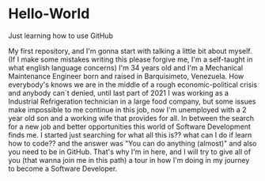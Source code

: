 # Hello-World
Just learning how to use GitHub

My first repository, and I'm gonna start with talking a little bit about myself. (If I make some mistakes writing this please forgive me, I'm a self-taught in what english language concerns)
I'm 34 years old and I'm a Mechanical Maintenance Engineer born and raised in Barquisimeto, Venezuela. How everybody's knows we are in the middle of a rough economic-political crisis and anybody can´t denied, until last part of 2021 I was working as a Industrial Refrigeration technician in a large food company, but some issues make impossible to me continue in this job, now I'm unemployed with a 2 year old son and a working wife that provides for all. In between the search for a new job and better opportunities this world of Software Development finds me. I started just searching for what all this is?? what can I do if learn how to code?? and the answer was "You can do anything (almost)" and also you need to be in GitHub. That's why I'm in here, and I will try to give all of you (that wanna join me in this path) a tour in how I'm doing in my journey to become a Software Developer.
